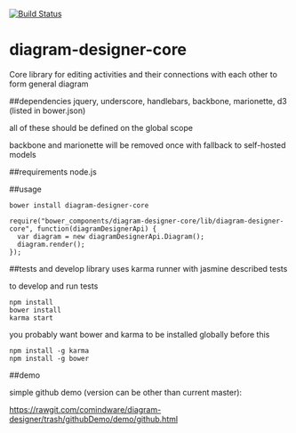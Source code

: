 [![Build Status](https://travis-ci.org/comindware/diagram-designer.svg)](https://travis-ci.org/comindware/diagram-designer)
# diagram-designer-core

Core library for editing activities and their connections with each other to form general diagram

##dependencies
jquery, underscore, handlebars, backbone, marionette, d3 (listed in bower.json)

all of these should be defined on the global scope

backbone and marionette will be removed once with fallback to self-hosted models

##requirements
node.js

##usage
```
bower install diagram-designer-core
```
```
require("bower_components/diagram-designer-core/lib/diagram-designer-core", function(diagramDesignerApi) {
  var diagram = new diagramDesignerApi.Diagram();
  diagram.render();
});
```

##tests and develop
library uses karma runner with jasmine described tests

to develop and run tests

```
npm install
bower install
karma start
```

you probably want bower and karma to be installed globally before this
```
npm install -g karma
npm install -g bower
```

##demo

simple github demo (version can be other than current master):

https://rawgit.com/comindware/diagram-designer/trash/githubDemo/demo/github.html
